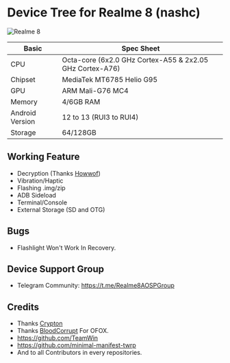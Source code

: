 # Device Tree for Realme 8 (nashc)
![Realme 8](https://image05.realme.net/general/20210427/1619510447064.png)

|Basic               |Spec Sheet                                                    |
|--                  |--                                                            |
|CPU                 |Octa-core (6x2.0 GHz Cortex-A55 & 2x2.05 GHz Cortex-A76)      |
|Chipset             |MediaTek MT6785 Helio G95                                     |
|GPU                 |ARM Mali-G76 MC4                                              |
|Memory              |4/6GB RAM                                                     |
|Android Version     |12 to 13 (RUI3 to RUI4)                                               |
|Storage             |64/128GB                                                      |

## Working Feature
- Decryption (Thanks [Howwof](https://t.me/@Howwof))
- Vibration/Haptic 
- Flashing .img/zip
- ADB Sideload
- Terminal/Console
- External Storage (SD and OTG)

## Bugs
- Flashlight Won't Work In Recovery.


## Device Support Group 
- Telegram Community: https://t.me/Realme8AOSPGroup


## Credits
- Thanks [Crypton](https://t.me/cd_Crypton)
- Thanks [BloodCorrupt](https://t.me/BloodCorruption) For OFOX.
- https://github.com/TeamWin
- https://github.com/minimal-manifest-twrp
- And to all Contributors in every repositories.
